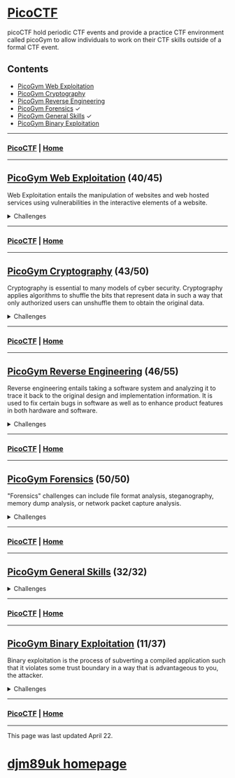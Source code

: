 # [PicoCTF](./picoctf.md)

picoCTF hold periodic CTF events and provide a practice CTF environment called picoGym to allow individuals to work on their CTF skills outside of a formal CTF event.

## Contents
- [PicoGym Web Exploitation](./picogym_we.md)
- [PicoGym Cryptography](./picogym_c.md)
- [PicoGym Reverse Engineering](./picogym_re.md)
- [PicoGym Forensics](./picogym_f.md) ✓
- [PicoGym General Skills](./picogym_gs.md) ✓
- [PicoGym Binary Exploitation](./picogym_be.md)

---

### [PicoCTF](./picoctf.md) | [Home](./index.md)

---

## [PicoGym Web Exploitation](./picogym_we.md) (40/45)

Web Exploitation entails the manipulation of websites and web hosted services using vulnerabilities in the interactive elements of a website.

<details>

<summary markdown="span">Challenges</summary>

- [Insp3ct0r (2019)](./picogym_we.md#insp3ct0r) ✓
- [logon (2019)](./picogym_we.md#logon) ✓
- [where are the robots (2019)](./picogym_we.md#where-are-the-robots) ✓
- [dont-use-client-side (2019)](./picogym_we.md#dont-use-client-side) ✓
- [picobrowser (2019)](./picogym_we.md#picobrowser) ✓
- [Client-side-again (2019)](./picogym_we.md#client-side-again) ✓
- [Irish-Name-Repo 1 (2019)](./picogym_we.md#irish-name-repo-1) ✓
- [Irish-Name-Repo 2 (2019)](./picogym_we.md#irish-name-repo-2) ✓
- [Irish-Name-Repo 3 (2019)](./picogym_we.md#irish-name-repo-3) ✓
- [JaWT Scratchpad (2019)](./picogym_we.md#jawt-scratchpad) ✓
- [Java Script Kiddie (2019)](./picogym_we.md#java-script-kiddie) ✓
- [Java Script Kiddie 2 (2019)](./picogym_we.md#java-script-kiddie-2) ✓
- [Web Gauntlet (2020)](./picogym_we.md#web-gauntlet) ✓
- [GET aHEAD (2021)](./picogym_we.md#get-ahead) ✓
- [Cookies (2021)](./picogym_we.md#cookies) ✓
- [Scavenger Hunt (2021)](./picogym_we.md#scavenger-hunt) ✓
- [Some Assembly Required 1 (2021)](./picogym_we.md#some-assembly-required-1) ✓
- [More Cookies (2021)](./picogym_we.md#more-cookies) ✓
- [It is my Birthday (2021)](./picogym_we.md#it-is-my-birthday) ✓
- [Who are you? (2021)](./picogym_we.md#who-are-you) ✓
- [Some Assembly Required 2 (2021)](./picogym_we.md#some-assembly-required-2) ✓
- [Super Serial (2021)](./picogym_we.md#super-serial) ✓
- [Most Cookies (2021)](./picogym_we.md#most-cookies) ✓
- [Some Assembly Required 3 (2021)](./picogym_we.md#some-assembly-required-3) ✓
- [Web Gauntlet 2 (2021)](./picogym_we.md#web-gauntlet-2) ✓
- [Some Assembly Required 4 (2021)](./picogym_we.md#some-assembly-required-4) ✓
- [X marks the spot (2021)](./picogym_we.md#x-marks-the-spot) ✓
- [Web Gauntlet 3 (2021)](./picogym_we.md#web-gauntlet-3) ✓
- [Bithug (2021)](./picogym_we.md#bithug)
- [login (2021)](./picogym_we.md#login) ✓
- [caas (2021)](./picogym_we.md#caas) ✓
- [notepad (2021)](./picogym_we.md#notepad)
- [JAuth (2021)](./picogym_we.md#jauth)
- [Includes (2022)](./picogym_we.md#includes) ✓
- [Inspect HTML (2022)](./picogym_we.md#inspect-html) ✓
- [Local Authority (2022)](./picogym_we.md#local-authority) ✓
- [Search Source (2022)](./picogym_we.md#search-source) ✓
- [Forbidden Paths (2022)](./picogym_we.md#forbidden-paths) ✓
- [Power Cookie (2022)](./picogym_we.md#power-cookie) ✓
- [Roboto Sans (2022)](./picogym_we.md#roboto-sans) ✓
- [Secrets (2022)](./picogym_we.md#secrets) ✓
- [SQL Direct (2022)](./picogym_we.md#sql-direct) ✓
- [SQLiLite (2022)](./picogym_we.md#sqlilite) ✓
- [Live Art (2022)](./picogym_we.md#live-art)
- [Noted (2022)](./picogym_we.md#noted)

</details>
 
---

### [PicoCTF](./picoctf.md) | [Home](./index.md)

---

## [PicoGym Cryptography](./picogym_c.md) (43/50)

Cryptography is essential to many models of cyber security. Cryptography applies algorithms to shuffle the bits that represent data in such a way that only authorized users can unshuffle them to obtain the original data. 

<details>

<summary markdown="span">Challenges</summary>

- [The Numbers (2019)](./picogym_c.md#the-numbers) ✓
- [caesar (2019)](./picogym_c.md#caesar) ✓
- [Easy1 (2019)](./picogym_c.md#easy1) ✓
- [13 (2019)](./picogym_c.md#thirteen) ✓
- [la cifra de (2019)](./picogym_c.md#la-cifra-de) ✓
- [rsa pop quiz (2019)](./picogym_c.md#rsa-pop-quiz) ✓
- [Tapping (2019)](./picogym_c.md#tapping) ✓
- [Mr-Worldwide (2019)](./picogym_c.md#mr-worldwide) ✓
- [Flags (2019)](./picogym_c.md#flags) ✓
- [waves over lambda (2019)](./picogym_c.md#waves-over-lambda) ✓
- [miniRSA (2019)](./picogym_c.md#minirsa) ✓
- [b00tl3gRSA2 (2019)](./picogym_c.md#b00tl3grsa2) ✓
- [AES-ABC (2019)](./picogym_c.md#aes-abc) ✓
- [b00tl3gRSA3 (2019)](./picogym_c.md#b00tl3grsa3) ✓
- [john_pollard (2019)](./picogym_c.md#john-pollard) ✓
- [Mod 26 (2021)](./picogym_c.md#mod-26) ✓
- [Mind your Ps and Qs (2021)](./picogym_c.md#mind-your-ps-and-qs) ✓
- [Easy Peasy (2021)](./picogym_c.md#easy-peasy) ✓
- [New Caesar (2021)](./picogym_c.md#new-caesar) ✓
- [Mini RSA (2021)](./picogym_c.md#mini-rsa) ✓
- [Dachshund Attacks (2021)](./picogym_c.md#dachshund-attacks) ✓
- [No Padding, No Problem (2021)](./picogym_c.md#no-padding-no-problem) ✓
- [Pixelated (2021)](./picogym_c.md#pixelated) ✓
- [Play Nice (2021)](./picogym_c.md#play-nice) ✓
- [Double DES (2021)](./picogym_c.md#double-des) ✓
- [Compress and Attack (2021)](./picogym_c.md#compress-and-attack) ✓
- [Scrambled: RSA (2021)](./picogym_c.md#scrambled-rsa) ✓
- [It's Not My Fault 1 (2021)](./picogym_c.md#its-not-my-fault-1) ✓
- [New Vignere (2021)](./picogym_c.md#new-vignere) ✓
- [Clouds (2021)](./picogym_c.md#clouds)
- [Spelling-Quiz (2021)](./picogym_c.md#spelling-quiz) ✓
- [XtraORdinary (2021)](./picogym_c.md#xtraordinary) ✓
- [Triple-Secure (2021)](./picogym_c.md#triple-secure) ✓
- [College-Rowing-Team (2021)](./picogym_c.md#college-rowing-team) ✓
- [Corrupt-key-1 (2021)](./picogym_c.md#corrupt-key-1)
- [Corrupt-key-2 (2021)](./picogym_c.md#corrupt-key-2)
- [basic-mod1 (2022)](./picogym_c.md#basic-mod1) ✓
- [basic-mod2 (2022)](./picogym_c.md#basic-mod2) ✓
- [credstuff (2022)](./picogym_c.md#credstuff) ✓
- [morse-code (2022)](./picogym_c.md#morse-code) ✓
- [rail-fence (2022)](./picogym_c.md#rail-fence) ✓
- [substitution0 (2022)](./picogym_c.md#substitution0) ✓
- [substitution1 (2022)](./picogym_c.md#substitution1) ✓
- [substitution2 (2022)](./picogym_c.md#substitution2) ✓
- [transposition-trial (2022)](./picogym_c.md#transposition-trial) ✓
- [Vigenere (2022)](./picogym_c.md#vigenere) ✓
- [Very Smooth (2022)](./picogym_c.md#very-smooth)
- [Sequences (2022)](./picogym_c.md#sequences)
- [Sum-O-Primes (2022)](./picogym_c.md#sum-o-primes)
- [NSA Backdoor (2022)](./picogym_c.md#nsa-backdoor)

</details>

---

### [PicoCTF](./picoctf.md) | [Home](./index.md)

---

## [PicoGym Reverse Engineering](./picogym_re.md) (46/55)

Reverse engineering entails taking a software system and analyzing it to trace it back to the original design and implementation information. It is used to fix certain bugs in software as well as to enhance product features in both hardware and software.

<details>

<summary markdown="span">Challenges</summary>

- [vault-door-training (2019)](./picogym_re.md#vault-door-training) ✓
- [vault-door-1 (2019)](./picogym_re.md#vault-door-1) ✓
- [vault-door-3 (2019)](./picogym_re.md#vault-door-3) ✓
- [vault-door-4 (2019)](./picogym_re.md#vault-door-4) ✓
- [vault-door-5 (2019)](./picogym_re.md#vault-door-5) ✓
- [vault-door-6 (2019)](./picogym_re.md#vault-door-6) ✓
- [vault-door-7 (2019)](./picogym_re.md#vault-door-7) ✓
- [vault-door-8 (2019)](./picogym_re.md#vault-door-8) ✓
- [asm1 (2019)](./picogym_re.md#asm1) ✓
- [asm2 (2019)](./picogym_re.md#asm2) ✓
- [asm3 (2019)](./picogym_re.md#asm3) ✓
- [asm4 (2019)](./picogym_re.md#asm4) ✓
- [droids0 (2019)](./picogym_re.md#droids0) ✓
- [droids1 (2019)](./picogym_re.md#droids1) ✓
- [droids2 (2019)](./picogym_re.md#droids2) ✓
- [droids3 (2019)](./picogym_re.md#droids3) ✓
- [droids4 (2019)](./picogym_re.md#droids4) ✓
- [revese_cipher (2019)](./picogym_re.md#reverse-cipher) ✓
- [Need For Speed (2019)](./picogym_re.md#need-for-speed) ✓
- [B1ll_Gat35 (2019)](./picogym_re.md#b1ll-gat35)
- [Forky (2019)](./picogym_re.md#forky) ✓
- [OTP Implementation (2020)](./picogym_re.md#otp-implementation) ✓
- [Transformation (2021)](./picogym_re.md#transformation) ✓
- [Keygenme-py (2021)](./picogym_re.md#keygenme-py) ✓
- [crackme-py (2021)](./picogym_re.md#crackme-py) ✓
- [ARMssembly 0 (2021)](./picogym_re.md#armssembly-0) ✓
- [speeds and feeds (2021)](./picogym_re.md#speeds-and-feeds) ✓
- [Shop (2021)](./picogym_re.md#shop) ✓
- [ARMssembly 1 (2021)](./picogym_re.md#armssembly-1) ✓
- [ARMssembly 2 (2021)](./picogym_re.md#armssembly-2) ✓
- [Hurry up! Wait! (2021)](./picogym_re.md#hurry-up-wait) ✓
- [gogo (2021)](./picogym_re.md#gogo) ✓
- [ARMssembly 3 (2021)](./picogym_re.md#armssembly-3) ✓
- [Let's get dynamic (2021)](./picogym_re.md#lets-get-dynamic) ✓
- [Easy as GDB (2021)](./picogym_re.md#easy-as-gdb)
- [ARMssembly 4 (2021)](./picogym_re.md#armssembly-4) ✓
- [Powershelly (2021)](./picogym_re.md#powershelly)
- [Rolling My Own (2021)](./picogym_re.md#rolling-my-own)
- [Checkpass (2021)](./picogym_re.md#checkpass)
- [not crypto (2021)](./picogym_re.md#not-crypto) ✓
- [breadth (2021)](./picogym_re.md#breadth)
- [riscy business (2021)](./picogym_re.md#riscy-business)
- [MATRIX (2021)](./picogym_re.md#matrix)
- [file-run1 (2022)](./picogym_re.md#file-run1) ✓
- [file-run2 (2022)](./picogym_re.md#file-run2) ✓
- [GDB Test Drive (2022)](./picogym_re.md#gdb-test-drive) ✓
- [patchme.py (2022)](./picogym_re.md#patchme-py) ✓
- [Safe Opener (2022)](./picogym_re.md#safe-opener) ✓
- [unpackme.py (2022)](./picogym_re.md#unpackme-py) ✓
- [bloat.py (2022)](./picogym_re.md#bloat-py) ✓
- [Fresh Java (2022)](./picogym_re.md#fresh-java) ✓
- [Bbbbloat (2022)](./picogym_re.md#bbbbloat) ✓
- [unpackme (2022)](./picogym_re.md#unpackme) ✓
- [Keygenme (2022)](./picogym_re.md#keygenme)
- [Wizardlike (2022)](./picogym_re.md#wizardlike) ✓

</details>

---

### [PicoCTF](./picoctf.md) | [Home](./index.md)

---

## [PicoGym Forensics](./picogym_f.md) (50/50)

"Forensics" challenges can include file format analysis, steganography, memory dump analysis, or network packet capture analysis.

<details>

<summary markdown="span">Challenges</summary>
 
- [Glory of the Garden (2019)](./picogym_f.md#glory-of-the-garden) ✓
- [So Meta (2019)](./picogym_f.md#so-meta) ✓
- [extensions (2019)](./picogym_f.md#extensions) ✓
- [shark on wire 1 (2019)](./picogym_f.md#shark-on-wire-1) ✓
- [What Lies Within (2019)](./picogym_f.md#what-lies-within) ✓
- [c0rrupt (2019)](./picogym_f.md#c0rrupt) ✓
- [WhitePages (2019)](./picogym_f.md#whitepages) ✓
- [m00nwalk (2019)](./picogym_f.md#m00nwalk) ✓
- [like1000 (2019)](./picogym_f.md#like1000) ✓
- [shark on wire 2 (2019)](./picogym_f.md#shark-on-wire-2) ✓
- [m00nwalk2 (2019)](./picogym_f.md#m00nwalk2) ✓
- [Investigative Reversing 0 (2019)](./picogym_f.md#investigative-reversing-0) ✓
- [WebNet0 (2019)](./picogym_f.md#webnet0) ✓
- [Investigative Reversing 1 (2019)](./picogym_f.md#investigative-reversing-1) ✓
- [Investigative Reversing 2 (2019)](./picogym_f.md#investigative-reversing-2) ✓
- [Investigative Reversing 3 (2019)](./picogym_f.md#investigative-reversing-3) ✓
- [Investigative Reversing 4 (2019)](./picogym_f.md#investigative-reversing-4) ✓
- [investigation_encoded_1 (2019)](./picogym_f.md#investigation-encoded-1) ✓
- [WebNet1 (2019)](./picogym_f.md#webnet1) ✓
- [investigation_encoded_2 (2019)](./picogym_f.md#investigation-encoded-2) ✓
- [B1g_Mac (2019)](./picogym_f.md#b1g-mac) ✓
- [Pitter, Patter, Platters (2020)](./picogym_f.md#pitter-patter-platters) ✓
- [Information (2021)](./picogym_f.md#information) ✓
- [Matryoshka doll (2021)](./picogym_f.md#matryoshka-doll) ✓
- [tunn3l v1s10n (2021)](./picogym_f.md#tunn3l-v1s10n) ✓
- [Wireshark doo dooo do doo (2021)](./picogym_f.md#wireshark-doo-dooo-do-doo) ✓
- [MacroHard WeakEdge (2021)](./picogym_f.md#macrohard-weakedge) ✓
- [Trivial Flag Transfer Protocol (2021)](./picogym_f.md#trivial-flag-transfer-protocol) ✓
- [Wireshark twoo twooo two twoo (2021)](./picogym_f.md#wireshark-twoo-twooo-two-twoo) ✓
- [Disk, disk, sleuth! (2021)](./picogym_f.md#disk-disk-sleuth) ✓
- [Milkslap (2021)](./picogym_f.md#milkslap) ✓
- [Disk,disk, sleauth II (2021)](./picogym_f.md#disk-disk-sleuth-ii) ✓
- [Surfing the Waves (2021)](./picogym_f.md#surfing-the-waves) ✓
- [Very very very Hidden (2021)](./picogym_f.md#very-very-very-hidden) ✓
- [Advanced-potion-making (2021)](./picogym_f.md#advanced-potion-making) ✓
- [Scrambled-bytes (2021)](./picogym_f.md#scrambled-bytes) ✓
- [WPA-ing Out](./picogym_f.md#wpa-ing-out) ✓
- [Enhance! (2022)](./picogym_f.md#enhance) ✓
- [File Types (2022)](./picogym_f.md#file-types) ✓
- [Lookey Here (2022)](./picogym_f.md#lookey-here) ✓
- [Packets Primer (2022)](./picogym_f.md#packets-primer) ✓
- [Redaction Gone Wrong  (2022)](./picogym_f.md#redaction-gone-wrong) ✓
- [Sleuthkit Intro (2022)](./picogym_f.md#sleuthkit-intro) ✓
- [Sleuthkit Apprentice (2022)](./picogym_f.md#sleuthkit-apprentice) ✓
- [Eavesdrop (2022)](./picogym_f.md#eavesdrop) ✓
- [Operation Oni (2022)](./picogym_f.md#operation-oni) ✓
- [St3g0 (2022)](./picogym_f.md#st3g0) ✓
- [Operation Orchid (2022)](./picogym_f.md#operation-orchid) ✓
- [Sidechannel (2022)](./picogym_f.md#sidechannel) ✓
- [Torrent Analyze (2022)](./picogym_f.md#torrent-analyze) ✓

</details>

---

### [PicoCTF](./picoctf.md) | [Home](./index.md)

---
## [PicoGym General Skills](./picogym_gs.md) (32/32)

<details>

<summary markdown="span">Challenges</summary>
 
1. [2Warm (2019)](./picogym_gs#two-warm) ✓
2. [Warmed Up (2019)](./picogym_gs#warmed-up) ✓
3. [Lets Warm Up (2019)](./picogym_gs#lets-warm-up) ✓
4. [strings it (2019)](./picogym_gs#strings-it) ✓
5. [Bases (2019)](./picogym_gs#bases) ✓
6. [First Grep (2019)](./picogym_gs#first-grep) ✓
7. [what's a net cat? (2019)](./picogym_gs#whats-a-net-cat) ✓
8. [plumbing (2019)](./picogym_gs#plumbing) ✓
9. [Based (2019)](./picogym_gs#based) ✓
10. [flag_shop (2019)](./picogym_gs#flag-shop) ✓
11. [mus1c (2019)](./picogym_gs#mus1c) ✓
12. [1_wanna_b3_a_r0ck5tar (2019)](./picogym_gs#i-wanna-b3-a-r0ck5tar) ✓
13. [Obedient cat (2021)](./picogym_gs#obedient-cat) ✓
14. [Python Wrangling (2021)](./picogym_gs#python-wrangling) ✓
15. [Wave a flag (2021)](./picogym_gs#wave-a-flag) ✓
16. [Nice netcat (2021)](./picogym_gs#nice-netcat) ✓
17. [Static aint always noise (2021)](./picogym_gs#static-aint-always-noise) ✓
18. [Tab Tab Attack (2021)](./picogym_gs#tab-tab-attack) ✓
19. [Magikarp Ground Mission (2021)](./picogym_gs#magikarp-ground-mission) ✓
20. [Codebook](./picogym_gs#codebook) ✓
21. [convertme.py](./picogym_gs#convertme) ✓
22. [fixme1.py](./picogym_gs#fixme1) ✓
23. [fixme2.py](./picogym_gs#fixme2) ✓
24. [Glitch Cat](./picogym_gs#glitch-cat) ✓
25. [HashingJobApp](./picogym_gs#hashingjobapp) ✓
26. [PW Crack 1](./picogym_gs#pw-crack-1) ✓
27. [PW Crack 2](./picogym_gs#pw-crack-2) ✓
28. [PW Crack 3](./picogym_gs#pw-crack-3) ✓
29. [PW Crack 4](./picogym_gs#pw-crack-4) ✓
30. [PW Crack 5](./picogym_gs#pw-crack-5) ✓
31. [runme.py](./picogym_gs#runme) ✓
32. [Serpentine](./picogym_gs#serpentine) ✓

</details>

---

### [PicoCTF](./picoctf.md) | [Home](./index.md)

---

## [PicoGym Binary Exploitation](./picogym_be.md) (11/37)

Binary exploitation is the process of subverting a compiled application such that it violates some trust boundary in a way that is advantageous to you, the attacker.

<details>

<summary markdown="span">Challenges</summary>

- [seed-sPRiNG (2019)](./picogym_be.md#seed-spring) 🗸
- [sice_cream (2019)](./picogym_be.md#sice-cream)
- [zero_to_hero (2019)](./picogym_be.md#zero-to-hero)
- [messy-malloc (2019)](./picogym_be.md#messy-malloc)
- [Guessing Game 1 (2020)](./picogym_be.md#guessing-game-1) 🗸
- [Guessing Game 2 (2020)](./picogym_be.md#guessing-game-2)
- [Stonks (2021)](./picogym_be.md#stonks) 🗸
- [Cache Me Outside (2021)](./picogym_be.md#cache-me-outside)
- [Here's a LIBC (2021)](./picogym_be.md#heres-a-libc)
- [Unsubscriptions Are Free (2021)](./picogym_be.md#unsubscriptions-are-free)
- [filtered-shellcode (2021)](./picogym_be.md#filtered-shellcode)
- [Kit Engine (2021)](./picogym_be.md#kit-engine)
- [Stonk Market (2021)](./picogym_be.md#stonk-market)
- [Download Horsepower (2021)](./picogym_be.md#download-horsepower)
- [The Office (2021)](./picogym_be.md#the-office)
- [Turboflan (2021)](./picogym_be.md#turboflan)
- [Bizz Fuzz (2021)](./picogym_be.md#bizz-fuzz)
- [cutter-overflow (2021)](./picogym_be.md#cutter-overflow) 🗸
- [fermat-strings (2021)](./picogym_be.md#fermat-strings)
- [SaaS (2021)](./picogym_be.md#saas)
- [homework (2021)](./picogym_be.md#homework)
- [lockdown-horses (2021)](./picogym_be.md#lockdown-horses)
- [vr-school (2021)](./picogym_be.md#vr-school)
- [basic-file-exploit (2022)](./picogym_be.md#basic-file-exploit) 🗸
- [buffer overflow 0 (2022)](./picogym_be.md#buffer-overflow-0) 🗸
- [CVE-XXXX-XXXX (2022)](./picogym_be.md#cve-xxxx-xxxx) 🗸
- [buffer overflow 1 (2022)](./picogym_be.md#buffer-overflow-1) 🗸
- [RPS (2022)](./picogym_be.md#rps) 🗸
- [x-sixty-what (2022)](./picogym_be.md#x-sixty-what) 🗸
- [buffer overflow 2 (2022)](./picogym_be.md#buffer-overflow-2) 🗸
- [buffer overflow 3 (2022)](./picogym_be.md#buffer-overflow-3)
- [flag leak (2022)](./picogym_be.md#flag-leak)
- [ropfu (2022)](./picogym_be.md#ropfu)
- [wine (2022)](./picogym_be.md#wine)
- [function overwrite (2022)](./picogym_be.md#function-overwrite)
- [stack cache (2022)](./picogym_be.md#stack-cache)
- [solfire (2022)](./picogym_be.md#solfire)

</details>

---

### [PicoCTF](./picoctf.md) | [Home](./index.md)

---

This page was last updated April 22.

# [djm89uk homepage](./index.md)
